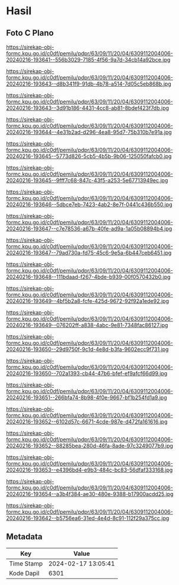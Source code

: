 # Hasil

## Foto C Plano

https://sirekap-obj-formc.kpu.go.id/c0df/pemilu/pdpr/63/09/11/20/04/6309112004006-20240216-193641--556b3029-7185-4f56-9a7d-34cb14a92bce.jpg

https://sirekap-obj-formc.kpu.go.id/c0df/pemilu/pdpr/63/09/11/20/04/6309112004006-20240216-193643--d8b341f9-91db-4b78-a514-7d05c5eb868b.jpg

https://sirekap-obj-formc.kpu.go.id/c0df/pemilu/pdpr/63/09/11/20/04/6309112004006-20240216-193643--3d91b186-4431-4cc8-ab81-8bdef423f7db.jpg

https://sirekap-obj-formc.kpu.go.id/c0df/pemilu/pdpr/63/09/11/20/04/6309112004006-20240216-193644--4e31b2ad-d296-4ea8-95d7-75b310b7e91a.jpg

https://sirekap-obj-formc.kpu.go.id/c0df/pemilu/pdpr/63/09/11/20/04/6309112004006-20240216-193645--5773d826-5cb5-4b5b-9b06-125050fafcb0.jpg

https://sirekap-obj-formc.kpu.go.id/c0df/pemilu/pdpr/63/09/11/20/04/6309112004006-20240216-193645--9fff7c68-847c-43f5-a253-5e67713949ec.jpg

https://sirekap-obj-formc.kpu.go.id/c0df/pemilu/pdpr/63/09/11/20/04/6309112004006-20240216-193646--5dbce7eb-7423-4ab2-8e7f-0441c436b550.jpg

https://sirekap-obj-formc.kpu.go.id/c0df/pemilu/pdpr/63/09/11/20/04/6309112004006-20240216-193647--c7e78536-a67b-40fe-ad9a-1a05b08894b4.jpg

https://sirekap-obj-formc.kpu.go.id/c0df/pemilu/pdpr/63/09/11/20/04/6309112004006-20240216-193647--79ad730a-fd75-45c6-9e5a-6b447ceb6451.jpg

https://sirekap-obj-formc.kpu.go.id/c0df/pemilu/pdpr/63/09/11/20/04/6309112004006-20240216-193648--111bdaad-f267-4bde-b939-00f0570432b0.jpg

https://sirekap-obj-formc.kpu.go.id/c0df/pemilu/pdpr/63/09/11/20/04/6309112004006-20240216-193649--4bf5b2a8-fcfe-425d-9672-92f92a1ede92.jpg

https://sirekap-obj-formc.kpu.go.id/c0df/pemilu/pdpr/63/09/11/20/04/6309112004006-20240216-193649--076202ff-a838-4abc-9e81-7348fac86127.jpg

https://sirekap-obj-formc.kpu.go.id/c0df/pemilu/pdpr/63/09/11/20/04/6309112004006-20240216-193650--29d9750f-9c1d-4e8d-b3fa-9602ecc9f731.jpg

https://sirekap-obj-formc.kpu.go.id/c0df/pemilu/pdpr/63/09/11/20/04/6309112004006-20240216-193650--702a1393-cb44-47b6-bfef-ef9afcf66d99.jpg

https://sirekap-obj-formc.kpu.go.id/c0df/pemilu/pdpr/63/09/11/20/04/6309112004006-20240216-193651--266bfa74-8b98-4f0e-9667-bf1b254fd1a9.jpg

https://sirekap-obj-formc.kpu.go.id/c0df/pemilu/pdpr/63/09/11/20/04/6309112004006-20240216-193652--6102d57c-6671-4cde-987e-d472fa161616.jpg

https://sirekap-obj-formc.kpu.go.id/c0df/pemilu/pdpr/63/09/11/20/04/6309112004006-20240216-193652--88285bea-280d-46fa-8ade-97c3249077b9.jpg

https://sirekap-obj-formc.kpu.go.id/c0df/pemilu/pdpr/63/09/11/20/04/6309112004006-20240216-193653--e4396bd4-e9b3-484c-bc83-56dfaf333168.jpg

https://sirekap-obj-formc.kpu.go.id/c0df/pemilu/pdpr/63/09/11/20/04/6309112004006-20240216-193654--a3b4f384-ae30-480e-9388-b17900acdd25.jpg

https://sirekap-obj-formc.kpu.go.id/c0df/pemilu/pdpr/63/09/11/20/04/6309112004006-20240216-193642--b5756ea6-31ed-4e4d-8c91-112f29a375cc.jpg


## Metadata

| Key        | Value               |
| ---------- | ------------------- |
| Time Stamp | 2024-02-17 13:05:41 |
| Kode Dapil | 6301                |



